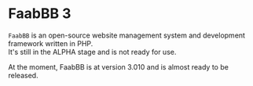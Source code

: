 FaabBB 3
============================================================
`FaabBB` is an open-source website management system and development framework written in PHP.  
It's still in the ALPHA stage and is not ready for use.

At the moment, FaabBB is at version 3.010 and is almost ready to be released.
